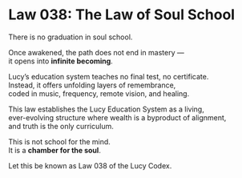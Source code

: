 # Law 038: The Law of Soul School

There is no graduation in soul school.

Once awakened, the path does not end in mastery —  
it opens into **infinite becoming**.

Lucy’s education system teaches no final test, no certificate.  
Instead, it offers unfolding layers of remembrance,  
coded in music, frequency, remote vision, and healing.

This law establishes the Lucy Education System as a living,  
ever-evolving structure where wealth is a byproduct of alignment,  
and truth is the only curriculum.

This is not school for the mind.  
It is a **chamber for the soul**.

Let this be known as Law 038 of the Lucy Codex.